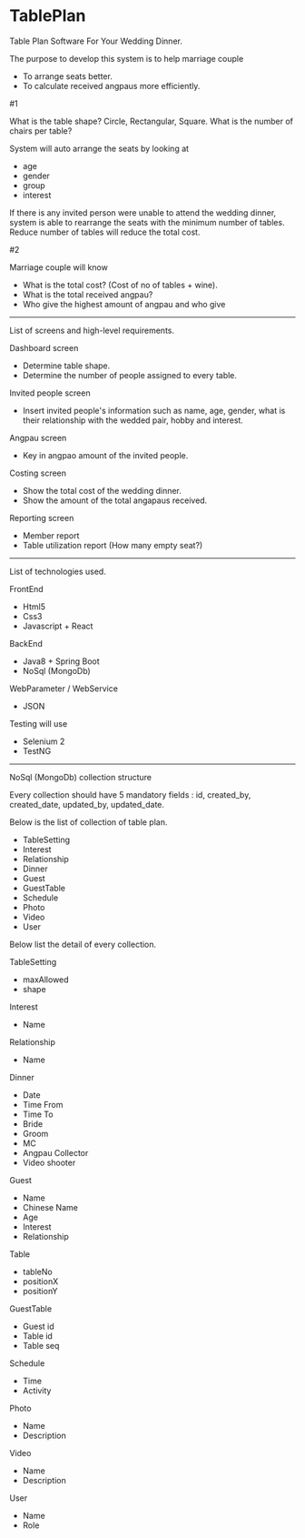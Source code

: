 # TablePlan
Table Plan Software For Your Wedding Dinner.

The purpose to develop this system is to help marriage couple

- To arrange seats better.
- To calculate received angpaus more efficiently.

#1

What is the table shape? Circle, Rectangular, Square.
What is the number of chairs per table? 

System will auto arrange the seats by looking at

- age
- gender
- group
- interest

If there is any invited person were unable to attend the wedding dinner, system is able to rearrange the seats with the minimum number of tables. Reduce number of tables will reduce the total cost.

#2

Marriage couple will know 

- What is the total cost? (Cost of no of tables + wine).
- What is the total received angpau?
- Who give the highest amount of angpau and who give 

------------------------------------------------------------------------------------------------------------------------

List of screens and high-level requirements.

Dashboard screen
- Determine table shape.
- Determine the number of people assigned to every table.

Invited people screen
- Insert invited people's information such as name, age, gender, what is their relationship with the wedded pair, hobby and interest.

Angpau screen
- Key in angpao amount of the invited people.

Costing screen
- Show the total cost of the wedding dinner.
- Show the amount of the total angapaus received.

Reporting screen
- Member report
- Table utilization report (How many empty seat?)

------------------------------------------------------------------------------------------------------------------------

List of technologies used.

FrontEnd
- Html5
- Css3
- Javascript + React

BackEnd
- Java8 + Spring Boot
- NoSql (MongoDb)

WebParameter / WebService
- JSON

Testing will use
- Selenium 2
- TestNG

------------------------------------------------------------------------------------------------------------------------

NoSql (MongoDb) collection structure

Every collection should have 5 mandatory fields : id, created_by, created_date, updated_by, updated_date.

Below is the list of collection of table plan.

- TableSetting
- Interest
- Relationship
- Dinner
- Guest
- GuestTable
- Schedule
- Photo
- Video
- User

Below list the detail of every collection.

TableSetting
- maxAllowed
- shape

Interest
- Name

Relationship
- Name

Dinner
- Date
- Time From
- Time To
- Bride
- Groom
- MC
- Angpau Collector
- Video shooter

Guest
- Name
- Chinese Name
- Age
- Interest
- Relationship

Table 
- tableNo
- positionX
- positionY

GuestTable
- Guest id
- Table id
- Table seq

Schedule
- Time
- Activity

Photo
- Name
- Description

Video
- Name
- Description

User
- Name
- Role

